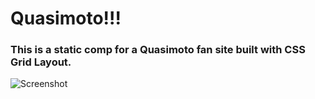 # Quasimoto!!!

### This is a static comp for a Quasimoto fan site built with CSS Grid Layout. 

![Screenshot](https://pbs.twimg.com/media/C-GFueaUwAA9jw9.jpg:large)
